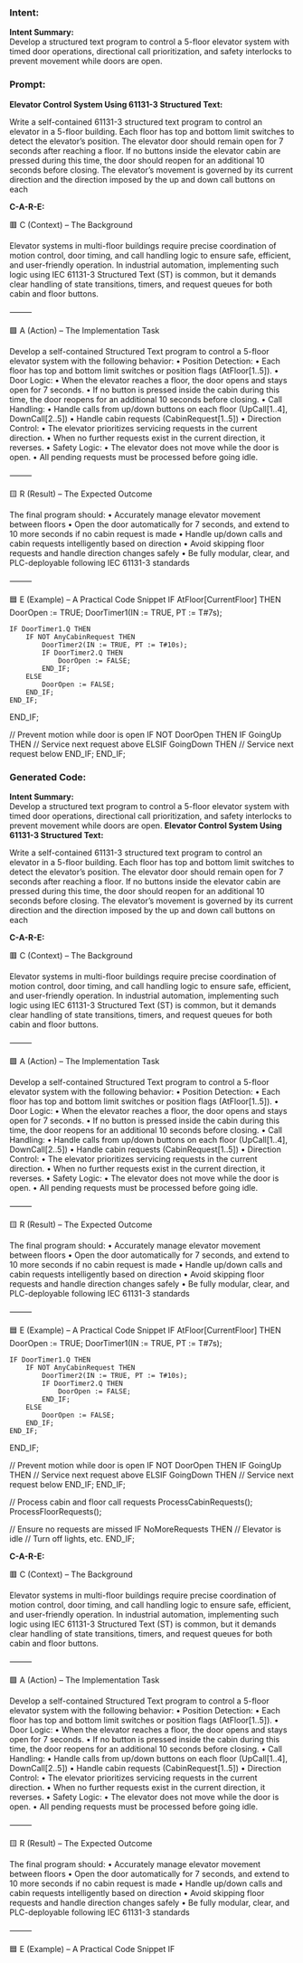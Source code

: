 ### Intent:
**Intent Summary:**  
Develop a structured text program to control a 5-floor elevator system with timed door operations, directional call prioritization, and safety interlocks to prevent movement while doors are open.

### Prompt:
**Elevator Control System Using 61131-3 Structured Text:**

Write a self-contained 61131-3 structured text program to control an elevator in a 5-floor building. Each floor has top and bottom limit switches to detect the elevator’s position. The elevator door should remain open for 7 seconds after reaching a floor. If no buttons inside the elevator cabin are pressed during this time, the door should reopen for an additional 10 seconds before closing. The elevator’s movement is governed by its current direction and the direction imposed by the up and down call buttons on each

**C-A-R-E:**

🟥 C (Context) – The Background

Elevator systems in multi-floor buildings require precise coordination of motion control, door timing, and call handling logic to ensure safe, efficient, and user-friendly operation. In industrial automation, implementing such logic using IEC 61131-3 Structured Text (ST) is common, but it demands clear handling of state transitions, timers, and request queues for both cabin and floor buttons.

⸻

🟩 A (Action) – The Implementation Task

Develop a self-contained Structured Text program to control a 5-floor elevator system with the following behavior:
	•	Position Detection:
	•	Each floor has top and bottom limit switches or position flags (AtFloor[1..5]).
	•	Door Logic:
	•	When the elevator reaches a floor, the door opens and stays open for 7 seconds.
	•	If no button is pressed inside the cabin during this time, the door reopens for an additional 10 seconds before closing.
	•	Call Handling:
	•	Handle calls from up/down buttons on each floor (UpCall[1..4], DownCall[2..5])
	•	Handle cabin requests (CabinRequest[1..5])
	•	Direction Control:
	•	The elevator prioritizes servicing requests in the current direction.
	•	When no further requests exist in the current direction, it reverses.
	•	Safety Logic:
	•	The elevator does not move while the door is open.
	•	All pending requests must be processed before going idle.

⸻

🟨 R (Result) – The Expected Outcome

The final program should:
	•	Accurately manage elevator movement between floors
	•	Open the door automatically for 7 seconds, and extend to 10 more seconds if no cabin request is made
	•	Handle up/down calls and cabin requests intelligently based on direction
	•	Avoid skipping floor requests and handle direction changes safely
	•	Be fully modular, clear, and PLC-deployable following IEC 61131-3 standards

⸻

🟦 E (Example) – A Practical Code Snippet
IF AtFloor[CurrentFloor] THEN
    DoorOpen := TRUE;
    DoorTimer1(IN := TRUE, PT := T#7s);

    IF DoorTimer1.Q THEN
        IF NOT AnyCabinRequest THEN
            DoorTimer2(IN := TRUE, PT := T#10s);
            IF DoorTimer2.Q THEN
                DoorOpen := FALSE;
            END_IF;
        ELSE
            DoorOpen := FALSE;
        END_IF;
    END_IF;
END_IF;

// Prevent motion while door is open
IF NOT DoorOpen THEN
    IF GoingUp THEN
        // Service next request above
    ELSIF GoingDown THEN
        // Service next request below
    END_IF;
END_IF;

### Generated Code:
**Intent Summary:**  
Develop a structured text program to control a 5-floor elevator system with timed door operations, directional call prioritization, and safety interlocks to prevent movement while doors are open.
**Elevator Control System Using 61131-3 Structured Text:**

Write a self-contained 61131-3 structured text program to control an elevator in a 5-floor building. Each floor has top and bottom limit switches to detect the elevator’s position. The elevator door should remain open for 7 seconds after reaching a floor. If no buttons inside the elevator cabin are pressed during this time, the door should reopen for an additional 10 seconds before closing. The elevator’s movement is governed by its current direction and the direction imposed by the up and down call buttons on each

**C-A-R-E:**

🟥 C (Context) – The Background

Elevator systems in multi-floor buildings require precise coordination of motion control, door timing, and call handling logic to ensure safe, efficient, and user-friendly operation. In industrial automation, implementing such logic using IEC 61131-3 Structured Text (ST) is common, but it demands clear handling of state transitions, timers, and request queues for both cabin and floor buttons.

⸻

🟩 A (Action) – The Implementation Task

Develop a self-contained Structured Text program to control a 5-floor elevator system with the following behavior:
	•	Position Detection:
	•	Each floor has top and bottom limit switches or position flags (AtFloor[1..5]).
	•	Door Logic:
	•	When the elevator reaches a floor, the door opens and stays open for 7 seconds.
	•	If no button is pressed inside the cabin during this time, the door reopens for an additional 10 seconds before closing.
	•	Call Handling:
	•	Handle calls from up/down buttons on each floor (UpCall[1..4], DownCall[2..5])
	•	Handle cabin requests (CabinRequest[1..5])
	•	Direction Control:
	•	The elevator prioritizes servicing requests in the current direction.
	•	When no further requests exist in the current direction, it reverses.
	•	Safety Logic:
	•	The elevator does not move while the door is open.
	•	All pending requests must be processed before going idle.

⸻

🟨 R (Result) – The Expected Outcome

The final program should:
	•	Accurately manage elevator movement between floors
	•	Open the door automatically for 7 seconds, and extend to 10 more seconds if no cabin request is made
	•	Handle up/down calls and cabin requests intelligently based on direction
	•	Avoid skipping floor requests and handle direction changes safely
	•	Be fully modular, clear, and PLC-deployable following IEC 61131-3 standards

⸻

🟦 E (Example) – A Practical Code Snippet
IF AtFloor[CurrentFloor] THEN
    DoorOpen := TRUE;
    DoorTimer1(IN := TRUE, PT := T#7s);

    IF DoorTimer1.Q THEN
        IF NOT AnyCabinRequest THEN
            DoorTimer2(IN := TRUE, PT := T#10s);
            IF DoorTimer2.Q THEN
                DoorOpen := FALSE;
            END_IF;
        ELSE
            DoorOpen := FALSE;
        END_IF;
    END_IF;
END_IF;

// Prevent motion while door is open
IF NOT DoorOpen THEN
    IF GoingUp THEN
        // Service next request above
    ELSIF GoingDown THEN
        // Service next request below
    END_IF;
END_IF;  

// Process cabin and floor call requests
ProcessCabinRequests();
ProcessFloorRequests();

// Ensure no requests are missed
IF NoMoreRequests THEN
    // Elevator is idle
    // Turn off lights, etc.
END_IF;
  
**C-A-R-E:**

🟥 C (Context) – The Background

Elevator systems in multi-floor buildings require precise coordination of motion control, door timing, and call handling logic to ensure safe, efficient, and user-friendly operation. In industrial automation, implementing such logic using IEC 61131-3 Structured Text (ST) is common, but it demands clear handling of state transitions, timers, and request queues for both cabin and floor buttons.

⸻

🟩 A (Action) – The Implementation Task

Develop a self-contained Structured Text program to control a 5-floor elevator system with the following behavior:
	•	Position Detection:
	•	Each floor has top and bottom limit switches or position flags (AtFloor[1..5]).
	•	Door Logic:
	•	When the elevator reaches a floor, the door opens and stays open for 7 seconds.
	•	If no button is pressed inside the cabin during this time, the door reopens for an additional 10 seconds before closing.
	•	Call Handling:
	•	Handle calls from up/down buttons on each floor (UpCall[1..4], DownCall[2..5])
	•	Handle cabin requests (CabinRequest[1..5])
	•	Direction Control:
	•	The elevator prioritizes servicing requests in the current direction.
	•	When no further requests exist in the current direction, it reverses.
	•	Safety Logic:
	•	The elevator does not move while the door is open.
	•	All pending requests must be processed before going idle.

⸻

🟨 R (Result) – The Expected Outcome

The final program should:
	•	Accurately manage elevator movement between floors
	•	Open the door automatically for 7 seconds, and extend to 10 more seconds if no cabin request is made
	•	Handle up/down calls and cabin requests intelligently based on direction
	•	Avoid skipping floor requests and handle direction changes safely
	•	Be fully modular, clear, and PLC-deployable following IEC 61131-3 standards

⸻

🟦 E (Example) – A Practical Code Snippet
IF
